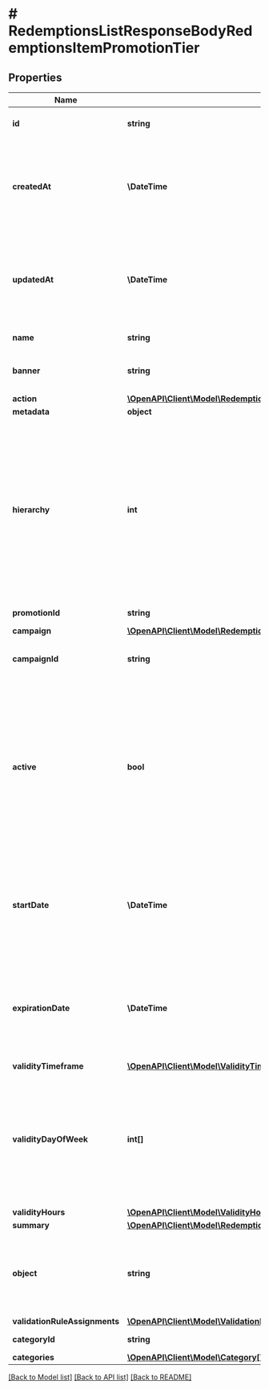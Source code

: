 # # RedemptionsListResponseBodyRedemptionsItemPromotionTier

## Properties

Name | Type | Description | Notes
------------ | ------------- | ------------- | -------------
**id** | **string** | Unique promotion tier ID. | [optional]
**createdAt** | **\DateTime** | Timestamp representing the date and time when the promotion tier was created. The value is shown in the ISO 8601 format. | [optional]
**updatedAt** | **\DateTime** | Timestamp representing the date and time when the promotion tier was updated. The value is shown in the ISO 8601 format. | [optional]
**name** | **string** | Name of the promotion tier. | [optional]
**banner** | **string** | Text to be displayed to your customers on your website. | [optional]
**action** | [**\OpenAPI\Client\Model\RedemptionsListResponseBodyRedemptionsItemPromotionTierAction**](RedemptionsListResponseBodyRedemptionsItemPromotionTierAction.md) |  | [optional]
**metadata** | **object** |  | [optional]
**hierarchy** | **int** | The promotions hierarchy defines the order in which the discounts from different tiers will be applied to a customer&#39;s order. If a customer qualifies for discounts from more than one tier, discounts will be applied in the order defined in the hierarchy. | [optional]
**promotionId** | **string** | Promotion unique ID. | [optional]
**campaign** | [**\OpenAPI\Client\Model\RedemptionsListResponseBodyRedemptionsItemPromotionTierCampaign**](RedemptionsListResponseBodyRedemptionsItemPromotionTierCampaign.md) |  | [optional]
**campaignId** | **string** | Promotion tier&#39;s parent campaign&#39;s unique ID. | [optional]
**active** | **bool** | A flag to toggle the promotion tier on or off. You can disable a promotion tier even though it&#39;s within the active period defined by the &#x60;start_date&#x60; and &#x60;expiration_date&#x60;.    - &#x60;true&#x60; indicates an *active* promotion tier - &#x60;false&#x60; indicates an *inactive* promotion tier | [optional]
**startDate** | **\DateTime** | Activation timestamp defines when the promotion tier starts to be active in ISO 8601 format. Promotion tier is *inactive before* this date. | [optional]
**expirationDate** | **\DateTime** | Activation timestamp defines when the promotion tier expires in ISO 8601 format. Promotion tier is *inactive after* this date. | [optional]
**validityTimeframe** | [**\OpenAPI\Client\Model\ValidityTimeframe**](ValidityTimeframe.md) |  | [optional]
**validityDayOfWeek** | **int[]** | Integer array corresponding to the particular days of the week in which the voucher is valid.  - &#x60;0&#x60; Sunday - &#x60;1&#x60; Monday - &#x60;2&#x60; Tuesday - &#x60;3&#x60; Wednesday - &#x60;4&#x60; Thursday - &#x60;5&#x60; Friday - &#x60;6&#x60; Saturday | [optional]
**validityHours** | [**\OpenAPI\Client\Model\ValidityHours**](ValidityHours.md) |  | [optional]
**summary** | [**\OpenAPI\Client\Model\RedemptionsListResponseBodyRedemptionsItemPromotionTierSummary**](RedemptionsListResponseBodyRedemptionsItemPromotionTierSummary.md) |  | [optional]
**object** | **string** | The type of the object represented by JSON. This object stores information about the promotion tier. | [optional] [default to 'promotion_tier']
**validationRuleAssignments** | [**\OpenAPI\Client\Model\ValidationRuleAssignmentsList**](ValidationRuleAssignmentsList.md) |  | [optional]
**categoryId** | **string** | Promotion tier category ID. | [optional]
**categories** | [**\OpenAPI\Client\Model\Category[]**](Category.md) |  | [optional]

[[Back to Model list]](../../README.md#models) [[Back to API list]](../../README.md#endpoints) [[Back to README]](../../README.md)

